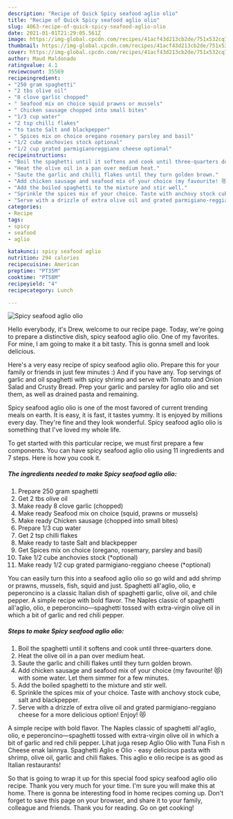 ```yaml
---
description: "Recipe of Quick Spicy seafood aglio olio"
title: "Recipe of Quick Spicy seafood aglio olio"
slug: 4063-recipe-of-quick-spicy-seafood-aglio-olio
date: 2021-01-01T21:29:05.561Z
image: https://img-global.cpcdn.com/recipes/41acf43d213cb2de/751x532cq70/spicy-seafood-aglio-olio-recipe-main-photo.jpg
thumbnail: https://img-global.cpcdn.com/recipes/41acf43d213cb2de/751x532cq70/spicy-seafood-aglio-olio-recipe-main-photo.jpg
cover: https://img-global.cpcdn.com/recipes/41acf43d213cb2de/751x532cq70/spicy-seafood-aglio-olio-recipe-main-photo.jpg
author: Maud Maldonado
ratingvalue: 4.1
reviewcount: 35569
recipeingredient:
- "250 gram spaghetti"
- "2 tbs olive oil"
- "8 clove garlic chopped"
- " Seafood mix on choice squid prawns or mussels"
- " Chicken sausage chopped into small bites"
- "1/3 cup water"
- "2 tsp chilli flakes"
- "to taste Salt and blackpepper"
- " Spices mix on choice oregano rosemary parsley and basil"
- "1/2 cube anchovies stock optional"
- "1/2 cup grated parmigianoreggiano cheese optional"
recipeinstructions:
- "Boil the spaghetti until it softens and cook until three-quarters done."
- "Heat the olive oil in a pan over medium heat."
- "Saute the garlic and chilli flakes until they turn golden brown."
- "Add chicken sausage and seafood mix of your choice (my favourite! 😻) with some water. Let them simmer for a few minutes."
- "Add the boiled spaghetti to the mixture and stir well."
- "Sprinkle the spices mix of your choice. Taste with anchovy stock cube, salt and blackpepper."
- "Serve with a drizzle of extra olive oil and grated parmigiano-reggiano cheese for a more delicious option! Enjoy! 😻"
categories:
- Recipe
tags:
- spicy
- seafood
- aglio

katakunci: spicy seafood aglio 
nutrition: 294 calories
recipecuisine: American
preptime: "PT35M"
cooktime: "PT58M"
recipeyield: "4"
recipecategory: Lunch

---
```



![Spicy seafood aglio olio](https://img-global.cpcdn.com/recipes/41acf43d213cb2de/751x532cq70/spicy-seafood-aglio-olio-recipe-main-photo.jpg)

Hello everybody, it's Drew, welcome to our recipe page. Today, we're going to prepare a distinctive dish, spicy seafood aglio olio. One of my favorites. For mine, I am going to make it a bit tasty. This is gonna smell and look delicious.

Here&#39;s a very easy recipe of spicy seafood aglio olio. Prepare this for your family or friends in just few minutes :) And if you have any. Top servings of garlic and oil spaghetti with spicy shrimp and serve with Tomato and Onion Salad and Crusty Bread. Prep your garlic and parsley for aglio olio and set them, as well as drained pasta and remaining.

Spicy seafood aglio olio is one of the most favored of current trending meals on earth. It is easy, it is fast, it tastes yummy. It is enjoyed by millions every day. They're fine and they look wonderful. Spicy seafood aglio olio is something that I've loved my whole life.


To get started with this particular recipe, we must first prepare a few components. You can have spicy seafood aglio olio using 11 ingredients and 7 steps. Here is how you cook it.

<!--inarticleads1-->

##### The ingredients needed to make Spicy seafood aglio olio:

1. Prepare 250 gram spaghetti
1. Get 2 tbs olive oil
1. Make ready 8 clove garlic (chopped)
1. Make ready  Seafood mix on choice (squid, prawns or mussels)
1. Make ready  Chicken sausage (chopped into small bites)
1. Prepare 1/3 cup water
1. Get 2 tsp chilli flakes
1. Make ready to taste Salt and blackpepper
1. Get  Spices mix on choice (oregano, rosemary, parsley and basil)
1. Take 1/2 cube anchovies stock (*optional)
1. Make ready 1/2 cup grated parmigiano-reggiano cheese (*optional)


You can easily turn this into a seafood aglio olio so go wild and add shrimp or prawns, mussels, fish, squid and just. Spaghetti all&#39;aglio, olio, e peperoncino is a classic Italian dish of spaghetti garlic, olive oil, and chile pepper. A simple recipe with bold flavor. The Naples classic of spaghetti all&#39;aglio, olio, e peperoncino—spaghetti tossed with extra-virgin olive oil in which a bit of garlic and red chili pepper. 

<!--inarticleads2-->

##### Steps to make Spicy seafood aglio olio:

1. Boil the spaghetti until it softens and cook until three-quarters done.
1. Heat the olive oil in a pan over medium heat.
1. Saute the garlic and chilli flakes until they turn golden brown.
1. Add chicken sausage and seafood mix of your choice (my favourite! 😻) with some water. Let them simmer for a few minutes.
1. Add the boiled spaghetti to the mixture and stir well.
1. Sprinkle the spices mix of your choice. Taste with anchovy stock cube, salt and blackpepper.
1. Serve with a drizzle of extra olive oil and grated parmigiano-reggiano cheese for a more delicious option! Enjoy! 😻


A simple recipe with bold flavor. The Naples classic of spaghetti all&#39;aglio, olio, e peperoncino—spaghetti tossed with extra-virgin olive oil in which a bit of garlic and red chili pepper. Lihat juga resep Aglio Olio with Tuna Fish n Cheese enak lainnya. Spaghetti Aglio e Olio - easy delicious pasta with shrimp, olive oil, garlic and chili flakes. This aglio e olio recipe is as good as Italian restaurants! 

So that is going to wrap it up for this special food spicy seafood aglio olio recipe. Thank you very much for your time. I'm sure you will make this at home. There is gonna be interesting food in home recipes coming up. Don't forget to save this page on your browser, and share it to your family, colleague and friends. Thank you for reading. Go on get cooking!
